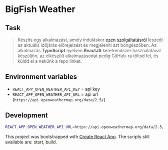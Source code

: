 # BigFish Weather

## Task

> Készíts egy alkalmazást, amely induláskor [ezen szolgáltatásról](https://openweathermap.org/api) leszedi az aktuális időjárás előrejelzést és megjeleníti azt böngészőben. Az alkalmazás **TypeScript** nyelven **ReactJS** keretrendszer használatával készüljön, az elkészült alkalmazásodat pedig GitHub-ra töltsd fel, és küldd el a nekünk a repo linket.

## Environment variables

- `REACT_APP_OPEN_WEATHER_API_KEY` = api key
- `REACT_APP_OPEN_WEATHER_API_URL` = api url (`https://api.openweathermap.org/data/2.5/`)

## Development

```sh
REACT_APP_OPEN_WEATHER_API_URL=https://api.openweathermap.org/data/2.5/ REACT_APP_OPEN_WEATHER_API_KEY=f00b46d83662bda9212424ffcb89dbb5af32 yarn start
```

This project was bootstrapped with [Create React App](https://github.com/facebook/create-react-app).
The scripts still available are: start, build.
